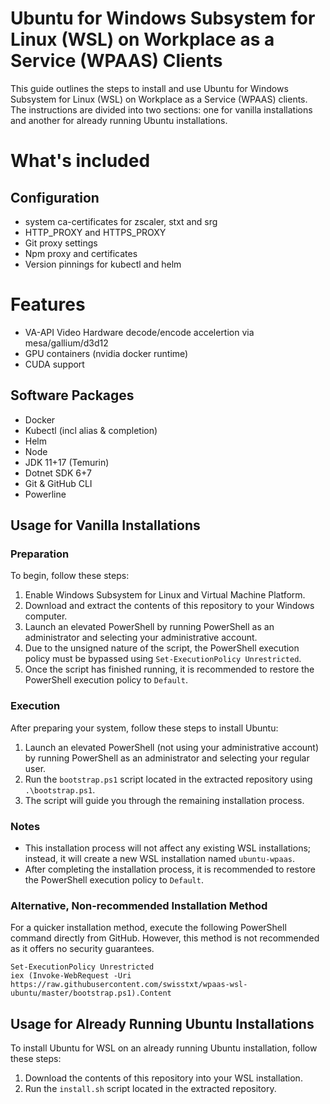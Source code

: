 # Ubuntu for Windows Subsystem for Linux (WSL) on Workplace as a Service (WPAAS) Clients

This guide outlines the steps to install and use Ubuntu for Windows Subsystem for Linux (WSL) on Workplace as a Service (WPAAS) clients. The instructions are divided into two sections: one for vanilla installations and another for already running Ubuntu installations.

# What's included

## Configuration

- system ca-certificates for zscaler, stxt and srg
- HTTP_PROXY and HTTPS_PROXY
- Git proxy settings
- Npm proxy and certificates
- Version pinnings for kubectl and helm

# Features

- VA-API Video Hardware decode/encode accelertion via mesa/gallium/d3d12
- GPU containers (nvidia docker runtime)
- CUDA support

## Software Packages

- Docker
- Kubectl (incl alias & completion)
- Helm
- Node
- JDK 11+17 (Temurin)
- Dotnet SDK 6+7
- Git & GitHub CLI
- Powerline

## Usage for Vanilla Installations

### Preparation

To begin, follow these steps:

1. Enable Windows Subsystem for Linux and Virtual Machine Platform.
2. Download and extract the contents of this repository to your Windows computer.
3. Launch an elevated PowerShell by running PowerShell as an administrator and selecting your administrative account.
4. Due to the unsigned nature of the script, the PowerShell execution policy must be bypassed using `Set-ExecutionPolicy Unrestricted`.
5. Once the script has finished running, it is recommended to restore the PowerShell execution policy to `Default`.

### Execution

After preparing your system, follow these steps to install Ubuntu:

1. Launch an elevated PowerShell (not using your administrative account) by running PowerShell as an administrator and selecting your regular user.
2. Run the `bootstrap.ps1` script located in the extracted repository using `.\bootstrap.ps1`.
3. The script will guide you through the remaining installation process.

### Notes

- This installation process will not affect any existing WSL installations; instead, it will create a new WSL installation named `ubuntu-wpaas`.
- After completing the installation process, it is recommended to restore the PowerShell execution policy to `Default`.

### Alternative, Non-recommended Installation Method

For a quicker installation method, execute the following PowerShell command directly from GitHub. However, this method is not recommended as it offers no security guarantees.

```
Set-ExecutionPolicy Unrestricted
iex (Invoke-WebRequest -Uri  https://raw.githubusercontent.com/swisstxt/wpaas-wsl-ubuntu/master/bootstrap.ps1).Content
```

## Usage for Already Running Ubuntu Installations

To install Ubuntu for WSL on an already running Ubuntu installation, follow these steps:

1. Download the contents of this repository into your WSL installation.
2. Run the `install.sh` script located in the extracted repository.

